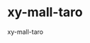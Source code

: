<!--
 * @Author: xuanyu
 * @LastEditors: xuanyu
 * @email: 969718197@qq.com
 * @github: https://github.com/z-xuanyu
 * @Date: 2022-05-13 09:44:34
 * @LastEditTime: 2022-05-13 11:34:17
 * @Description: Modify here please
-->

# xy-mall-taro

xy-mall-taro
